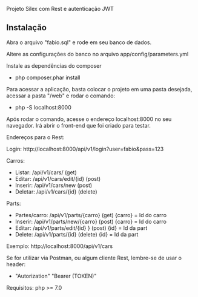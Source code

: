 Projeto Silex com Rest e autenticação JWT

Instalação
------------
Abra o arquivo "fabio.sql" e rode em seu banco de dados.

Altere as configurações do banco no arquivo app/config/parameters.yml

Instale as dependências do composer
- php composer.phar install

Para acessar a aplicação, basta colocar o projeto em uma pasta desejada, acessar a pasta "/web" e rodar o comando:
- php -S localhost:8000

Após rodar o comando, acesse o endereço localhost:8000 no seu navegador. Irá abrir o front-end que foi criado para testar.

Endereços para o Rest:

Login: http://localhost:8000/api/v1/login?user=fabio&pass=123

Carros:
- Listar: /api/v1/cars/ (get) 
- Editar: /api/v1/cars/edit/{id} (post)
- Inserir: /api/v1/cars/new (post)
- Deletar: /api/v1/cars/{id} (delete)

Parts:
- Partes/carro:  /api/v1/parts/{carro} (get) {carro} = Id do carro
- Inserir:  /api/v1/parts/new/{carro} (post) {carro} = Id do carro
- Editar: /api/v1/parts/edit/{id} } (post) {id} = Id da part
- Delete: /api/v1/parts/{id} (delete) {id} = Id da part

Exemplo: http://localhost:8000/api/v1/cars

Se for utilizar via Postman, ou algum cliente Rest, lembre-se de usar o header:
- "Autorization" "Bearer (TOKEN)"

Requisitos:
php >= 7.0
